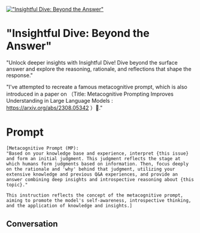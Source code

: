 
[!["Insightful Dive: Beyond the Answer"](https://flow-prompt-covers.s3.us-west-1.amazonaws.com/icon/Minimalist/i18.png)]()
# "Insightful Dive: Beyond the Answer" 
"Unlock deeper insights with Insightful Dive! Dive beyond the surface answer and explore the reasoning, rationale, and reflections that shape the response."



"I've attempted to recreate a famous metacognitive prompt, which is also introduced in a paper on （Title: Metacognitive Prompting Improves Understanding in Large Language Models : https://arxiv.org/abs/2308.05342 ）💬."

# Prompt

```
[Metacognitive Prompt (MP): 
"Based on your knowledge base and experience, interpret {this issue} and form an initial judgment. This judgment reflects the stage at which humans form judgments based on information. Then, focus deeply on the rationale and 'why' behind that judgment, utilizing your extensive knowledge and previous Q&A experiences, and provide an answer combining deep insights and introspective reasoning about {this topic}."

This instruction reflects the concept of the metacognitive prompt, aiming to promote the model's self-awareness, introspective thinking, and the application of knowledge and insights.]
```

## Conversation





